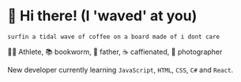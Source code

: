 # 🌊 Hi there! (I 'waved' at you)

```surfin a tidal wave of coffee on a board made of i dont care```

🏃‍♂️ Athlete, 📚 bookworm, 👶 father, ☕ caffienated, 📸 photographer

New developer currently learning `JavaScript`, `HTML`, `CSS`, `C#` and `React`.
